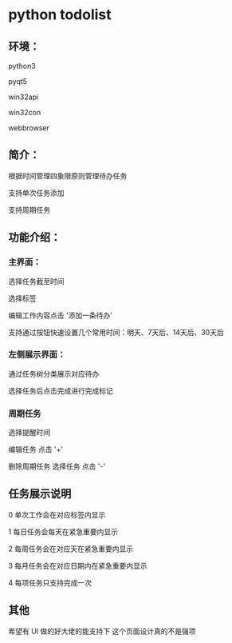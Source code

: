 # python todolist 
## 环境：

python3

pyqt5

win32api

win32con

webbrowser

## 简介：

根据时间管理四象限原则管理待办任务

支持单次任务添加

支持周期任务

## 功能介绍：

### 主界面：

选择任务截至时间

选择标签

编辑工作内容点击  '添加一条待办'

支持通过按钮快速设置几个常用时间：明天、7天后、14天后、30天后

### 左侧展示界面：

通过任务树分类展示对应待办

选择任务后点击完成进行完成标记

### 周期任务

选择提醒时间

编辑任务 点击 '+'

删除周期任务 选择任务 点击 '-'

## 任务展示说明
0 单次工作会在对应标签内显示

1 每日任务会每天在紧急重要内显示

2 每周任务会在对应天在紧急重要内显示

3 每月任务会在对应日期内在紧急重要内显示

4 每项任务只支持完成一次

## 其他
希望有 UI 做的好大佬的能支持下
这个页面设计真的不是强项




